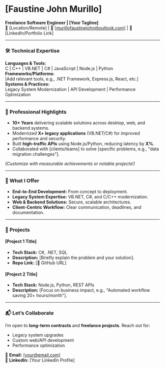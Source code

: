 # [Faustine John Murillo]  
**Freelance Software Engineer | [Your Tagline]**  
📍 [Location/Remote] | 📧 [murillofaustinejohn@outlook.com] | 🔗 [LinkedIn/Portfolio Link]

---

### **🛠️ Technical Expertise**  
**Languages & Tools:**  
C | C++ | VB.NET | C# | JavaScript | Node.js | Python  
**Frameworks/Platforms:**  
[Add relevant tools, e.g., .NET Framework, Express.js, React, etc.]  
**Systems & Practices:**  
Legacy System Modernization | API Development | Performance Optimization  

---

### **💼 Professional Highlights**  
- **10+ Years** delivering scalable solutions across desktop, web, and backend systems.  
- Modernized **X+ legacy applications** (VB.NET/C#) for improved performance and security.  
- Built **high-traffic APIs** using Node.js/Python, reducing latency by **X%**.  
- Collaborated with [clients/teams] to solve [specific problems, e.g., "data migration challenges"].  

*(Customize with measurable achievements or notable projects!)*  

---

### **🚀 What I Offer**  
- **End-to-End Development:** From concept to deployment.  
- **Legacy System Expertise:** VB.NET, C#, and C/C++ modernization.  
- **Web & Backend Solutions:** Secure, scalable architectures.  
- **Client-Centric Workflow:** Clear communication, deadlines, and documentation.  

---

### **📂 Projects**  
#### [Project 1 Title]  
- **Tech Stack:** C#, .NET, SQL  
- **Description:** [Briefly explain the problem and your solution].  
- **Repo Link:** [🔗 GitHub URL]  

#### [Project 2 Title]  
- **Tech Stack:** Node.js, Python, REST APIs  
- **Description:** [Focus on business impact, e.g., "Automated workflow saving 20+ hours/month"].  

---

### **📬 Let’s Collaborate**  
I’m open to **long-term contracts** and **freelance projects**. Reach out for:  
- Legacy system upgrades  
- Custom web/API development  
- Performance optimization  

📧 **Email:** [your@email.com]  
💼 **LinkedIn:** [Your LinkedIn Profile]  
